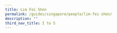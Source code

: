 ```yaml
---
title: Lim Fei Shen
permalink: /guides/singapore/people/lim-fei-shen/
description: ""
third_nav_title: I to S
---
```


